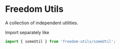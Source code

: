 # Freedom Utils

A collection of independent utilities.

Import separately like

```ts
import { someUtil } from 'freedom-utils/someUtil';
```
